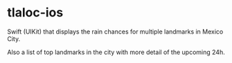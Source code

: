 # tlaloc-ios

Swift (UIKit) that displays the rain chances for multiple landmarks in Mexico City.

Also a list of top landmarks in the city with more detail of the upcoming 24h.
